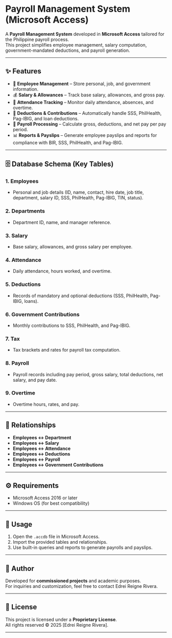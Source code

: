 # Payroll Management System (Microsoft Access)

A **Payroll Management System** developed in **Microsoft Access** tailored for the Philippine payroll process.  
This project simplifies employee management, salary computation, government-mandated deductions, and payroll generation.

---

## ✨ Features
- 👤 **Employee Management** – Store personal, job, and government information.  
- 💰 **Salary & Allowances** – Track base salary, allowances, and gross pay.  
- 📅 **Attendance Tracking** – Monitor daily attendance, absences, and overtime.  
- 🧾 **Deductions & Contributions** – Automatically handle SSS, PhilHealth, Pag-IBIG, and loan deductions.  
- 🏦 **Payroll Processing** – Calculate gross, deductions, and net pay per pay period.  
- 📊 **Reports & Payslips** – Generate employee payslips and reports for compliance with BIR, SSS, PhilHealth, and Pag-IBIG.  

---

## 🗄 Database Schema (Key Tables)

### 1. Employees
- Personal and job details (ID, name, contact, hire date, job title, department, salary ID, SSS, PhilHealth, Pag-IBIG, TIN, status).

### 2. Departments
- Department ID, name, and manager reference.

### 3. Salary
- Base salary, allowances, and gross salary per employee.

### 4. Attendance
- Daily attendance, hours worked, and overtime.

### 5. Deductions
- Records of mandatory and optional deductions (SSS, PhilHealth, Pag-IBIG, loans).

### 6. Government Contributions
- Monthly contributions to SSS, PhilHealth, and Pag-IBIG.

### 7. Tax
- Tax brackets and rates for payroll tax computation.

### 8. Payroll
- Payroll records including pay period, gross salary, total deductions, net salary, and pay date.

### 9. Overtime
- Overtime hours, rates, and pay.

---

## 🔗 Relationships
- **Employees ↔ Department**  
- **Employees ↔ Salary**  
- **Employees ↔ Attendance**  
- **Employees ↔ Deductions**  
- **Employees ↔ Payroll**  
- **Employees ↔ Government Contributions**  

---

## ⚙️ Requirements
- Microsoft Access 2016 or later
- Windows OS (for best compatibility)

---

## 🚀 Usage
1. Open the `.accdb` file in Microsoft Access.  
2. Import the provided tables and relationships.  
3. Use built-in queries and reports to generate payrolls and payslips.  

---

## 📌 Author
Developed for **commissioned projects** and academic purposes.  
For inquiries and customization, feel free to contact Edrei Reigne Rivera.

---

## 📜 License
This project is licensed under a **Proprietary License**.  
All rights reserved © 2025 [Edrei Reigne Rivera].

---

